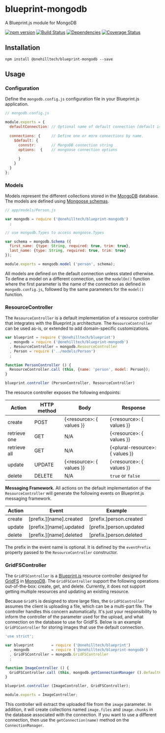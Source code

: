 blueprint-mongodb
=================

A Blueprint.js module for MongoDB

[![npm version](https://img.shields.io/npm/v/@onehilltech/blueprint-mongodb.svg)](https://www.npmjs.com/package/@onehilltech/blueprint-mongodb)
[![Build Status](https://travis-ci.org/onehilltech/blueprint-mongodb.svg?branch=master)](https://travis-ci.org/onehilltech/blueprint-mongodb)
[![Dependencies](https://david-dm.org/onehilltech/blueprint-mongodb.svg)](https://david-dm.org/onehilltech/blueprint-mongodb)
[![Coverage Status](https://coveralls.io/repos/github/onehilltech/blueprint-mongodb/badge.svg?branch=master)](https://coveralls.io/github/onehilltech/blueprint-mongodb?branch=master)


Installation
------------

    npm install @onehilltech/blueprint-mongodb --save

Usage
-----

### Configuration

Define the `mongodb.config.js` configuration file in your Blueprint.js application.

```javascript
// mongodb.config.js

module.exports = {
  defaultConnection: // Optional name of default connection [default is $default]
  
  connections: {     // Define one or more connections by name.    
    $default: {
      connstr:       // MongoDB connection string
      options:  {    // mongoose connection options
            
      }      
    }
  }
};
```

### Models

Models represent the different collections stored in the 
[MongoDB](https://www.mongodb.com) database. The models are defined 
using [Mongoose schemas](http://mongoosejs.com/docs/guide.html).

```javascript
// app/models/Person.js

var mongodb = require ('@onehilltech/blueprint-mongodb')
  ;

// use mongodb.Types to access mongoose.Types

var schema = mongodb.Schema ({
  first_name: {type: String, required: true, trim: true},
  last_name: {type: String, required: true, trim: true}
});

module.exports = mongodb.model ('person', schema);
```

All models are defined on the default connection unless stated otherwise. To define
a model on a different connection, use the `modelOn()` function where the first parameter
is the name of the connection as defined in `mongodb.config.js`, followed by the 
same parameters for the `model()` function.

### ResourceController

The `ResourceController` is a default implementation of a resource controller
that integrates with the Blueprint.js architecture. The `ResourceController`
can be used as-is, or extended to add domain-specific customizations.

```javascript
var blueprint = require ('@onehilltech/blueprint')
  , mongodb = require ('@onehilltech/blueprint-mongodb')
  , ResourceController = mongodb.ResourceController
  , Person = require ('../models/Person')
  ;
    
function PersonController () {
  ResourceController.call (this, {name: 'person', model: Person});
}

blueprint.controller (PersonController, ResourceController)
```

The resource controller exposes the following endpoints:

| Action       | HTTP method | Body                       | Response
|--------------|-------------|----------------------------|---------------------------------|
| create       | POST        | {\<resource\>: { values }} | {\<resource\>: { values }}        |
| retrieve one | GET         | N/A                        | {\<resource\>: { values }}        |
| retrieve all | GET         | N/A                        | {\<plural-resource\>: { values }} |   
| update       | UPDATE      | {\<resource\>: { values }} | {\<resource\>: { values }}        |
| delete       | DELETE      | N/A                        | `true` or `false`               |

**Messaging Framework.** All actions on the default implementation of the
`ResourceController` will generate the following events on Blueprint.js messaging 
framework.

| Action | Event | Example |
|--------|-------|---------|
| create | [prefix.][name].created | [prefix.]person.created |
| update | [prefix.][name].updated | [prefix.]person.updated |
| delete | [prefix.][name].deleted | [prefix.]person.deleted |

The prefix in the event name is optional. It is defined by the `eventPrefix` property
passed to the `ResourceController` constructor.
 
### GridFSController

The `GridFSController` is a [Blueprint.js](https://github.com/onehilltech/blueprint) 
resource controller designed for [GridFS](https://docs.mongodb.com/manual/core/gridfs/) 
in [MongoDB](https://www.mongodb.com). The `GridFSController` support the following
operations out-of-the-box: create, get, and delete. Currently, it does not
support getting multiple resources and updating an existing resource. 

Because `GridFS` is designed to store large files, the `GridFSController` assumes the 
client is uploading a file, which can be a multi-part file. The controller handles this 
concern automatically. It's just your responsibility to inform the controller of the 
parameter used for the upload, and what connection on the database to use for GridFS. 
Below is an example `GridFSController` for storing images that use the default connection.

```javascript
'use strict';

var blueprint        = require ('@onehilltech/blueprint')
  , mongodb          = require ('@onehilltech/blueprint-mongodb')
  , GridFSController = mongodb.GridFSController
  ;

function ImageController () {
  GridFSController.call (this, mongodb.getConnectionManager ().defaultConnection, {name: 'image'});
}

blueprint.controller (ImageController, GridFSController);

module.exports = ImageController;
```

This controller will extract the uploaded file from the `image` parameter.
In addition, it will create collections named `image.files` and `image.chunks`
in the database associated with the connection. If you want to use a different 
connection, then use the `getConnection(name)` method on the `ConnectionManager`.
